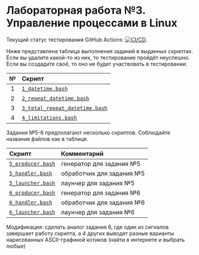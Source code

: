 # Лабораторная работа №3. Управление процессами в Linux

Текущий статус тестирования GitHub Actions: [![CI/CD](../../actions/workflows/bash.yml/badge.svg?branch=master&event=push)](../../actions/workflows/bash.yml).

Ниже представлена таблица выполнения заданий в выданных скриптах. Если вы удалите какой-то из них, то тестирование пройдёт неуспешно. Если вы создадите своё, то оно не будет участвовать в тестировании.

| № | Скрипт                                                         |
|:-:|:---------------------------------------------------------------|
| 1 | [`1_datetime.bash`](1_datetime.bash)                           |
| 2 | [`2_repeat_datetime.bash`](2_repeat_datetime.bash)             |
| 3 | [`3_total_repeat_datetime.bash`](3_total_repeat_datetime.bash) |
| 4 | [`4_limitations.bash`](4_limitations.bash)                     |

Задания №5-6 предполагают несколько скриптов. Соблюдайте названия файлов как в таблице.

| Скрипт                               | Комментарий               |
|:-------------------------------------|:--------------------------|
| [`5_producer.bash`](5_producer.bash) | генератор для задания №5  |
| [`5_handler.bash`](5_handler.bash)   | обработчик для задания №5 |
| [`5_launcher.bash`](5_launcher.bash) | лаунчер для задания №5    |
| [`6_producer.bash`](6_producer.bash) | генератор для задания №6  |
| [`6_handler.bash`](6_handler.bash)   | обработчик для задания №6 |
| [`6_launcher.bash`](6_launcher.bash) | лаунчер для задания №6    |

Модификация: сделать аналог задания 6, где один из сигналов завершает работу скрипта, а 4 других выводят разные варианты нарисованных ASCII-графикой котиков (найти в интернете и выбрать любые)
